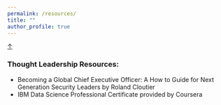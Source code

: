 ```yaml
---
permalink: /resources/
title: ""
author_profile: true
---
```

<!-- Back-to-Top -->
<a class="top-link hide" href="#">↑</a>
<a name="top"></a>

### Thought Leadership Resources:
* Becoming a Global Chief Executive Officer: A How to Guide for Next Generation Security Leaders by Roland Cloutier
* IBM Data Science Professional Certificate provided by Coursera
